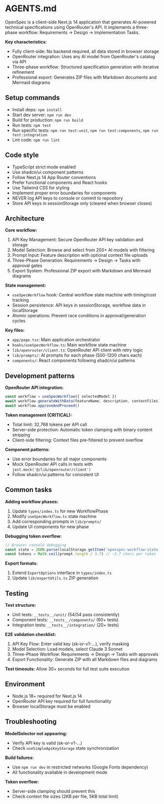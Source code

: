 # AGENTS.md

OpenSpec is a client-side Next.js 14 application that generates AI-powered technical specifications using OpenRouter's API. It implements a three-phase workflow: Requirements → Design → Implementation Tasks.

**Key characteristics:**
- Fully client-side: No backend required, all data stored in browser storage
- OpenRouter integration: Uses any AI model from OpenRouter's catalog via API
- Three-phase workflow: Structured specification generation with iterative refinement
- Professional export: Generates ZIP files with Markdown documents and Mermaid diagrams

## Setup commands

- Install deps: `npm install`
- Start dev server: `npm run dev`
- Build for production: `npm run build`
- Run tests: `npm test`
- Run specific tests: `npm run test:unit`, `npm run test:components`, `npm run test:integration`
- Lint code: `npm run lint`

## Code style

- TypeScript strict mode enabled
- Use shadcn/ui component patterns
- Follow Next.js 14 App Router conventions
- Prefer functional components and React hooks
- Use Tailwind CSS for styling
- Implement proper error boundaries for components
- NEVER log API keys to console or commit to repository
- Store API keys in sessionStorage only (cleared when browser closes)

## Architecture

**Core workflow:**
1. API Key Management: Secure OpenRouter API key validation and storage
2. Model Selection: Browse and select from 200+ AI models with filtering
3. Prompt Input: Feature description with optional context file uploads
4. Three-Phase Generation: Requirements → Design → Tasks with approval gates
5. Export System: Professional ZIP export with Markdown and Mermaid diagrams

**State management:**
- `useSpecWorkflow` hook: Central workflow state machine with timing/cost tracking
- Session persistence: API keys in sessionStorage, workflow data in localStorage
- Atomic operations: Prevent race conditions in approval/generation cycles

**Key files:**
- `app/page.tsx`: Main application orchestrator
- `hooks/useSpecWorkflow.ts`: Main workflow state machine
- `lib/openrouter/client.ts`: OpenRouter API client with retry logic
- `lib/prompts/`: AI prompts for each phase (500-1200 chars each)
- `components/`: React components following shadcn/ui patterns

## Development patterns

**OpenRouter API integration:**
```typescript
const workflow = useSpecWorkflow({ selectedModel })
await workflow.generateWithData(featureName, description, contextFiles)
await workflow.approveAndProceed()
```

**Token management (CRITICAL):**
- Total limit: 32,768 tokens per API call
- Server-side protection: Automatic token clamping with binary content stripping
- Client-side filtering: Context files pre-filtered to prevent overflow

**Component patterns:**
- Use error boundaries for all major components
- Mock OpenRouter API calls in tests with `jest.mock('@/lib/openrouter/client')`
- Follow shadcn/ui patterns for consistent UI

## Common tasks

**Adding workflow phases:**
1. Update `types/index.ts` for new WorkflowPhase
2. Modify `useSpecWorkflow.ts` state machine
3. Add corresponding prompts in `lib/prompts/`
4. Update UI components for new phase

**Debugging token overflow:**
```javascript
// Browser console debugging
const state = JSON.parse(localStorage.getItem('openspec-workflow-state') || '{}')
const tokens = Math.ceil(prompt.length / 3.7) // ~3.7 chars per token
```

**Export formats:**
1. Extend `ExportOptions` interface in `types/index.ts`
2. Update `lib/exportUtils.ts` ZIP generation

## Testing

**Test structure:**
- Unit tests: `__tests__/unit/` (54/54 pass consistently)
- Component tests: `__tests__/components/` (60+ tests)
- Integration tests: `__tests__/integration/` (20+ tests)

**E2E validation checklist:**
1. API Key Flow: Enter valid key (sk-or-v1-...), verify masking
2. Model Selection: Load models, select Claude 3 Sonnet
3. Three-Phase Workflow: Requirements → Design → Tasks with approvals
4. Export Functionality: Generate ZIP with all Markdown files and diagrams

**Test timeouts:** Allow 30+ seconds for full test suite execution

## Environment

- Node.js 18+ required for Next.js 14
- OpenRouter API key required for full functionality
- Browser localStorage must be enabled

## Troubleshooting

**ModelSelector not appearing:**
- Verify API key is valid (sk-or-v1-...)
- Check `useSimpleApiKeyStorage` state synchronization

**Build failures:**
- Use `npm run dev` in restricted networks (Google Fonts dependency)
- All functionality available in development mode

**Token overflow:**
- Server-side clamping should prevent this
- Check context file sizes (2KB per file, 5KB total limit)
